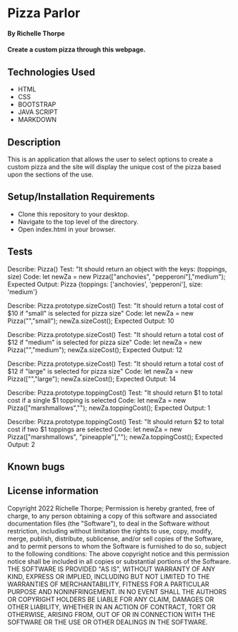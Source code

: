 # Pizza Parlor
#### By Richelle Thorpe
#### Create a custom pizza through this webpage.

## Technologies Used
- HTML
- CSS
- BOOTSTRAP
- JAVA SCRIPT
- MARKDOWN

## Description
This is an application that allows the user to select options to create a custom pizza and the site will display the unique cost of the pizza based upon the sections of the use. 

## Setup/Installation Requirements
- Clone this repository to your desktop.
- Navigate to the top level of the directory.
- Open index.html in your browser.

## Tests

Describe: Pizza()
Test: "It should return an object with the keys: (toppings, size)
Code: let newZa = new Pizza(["anchovies", "pepperoni"],"medium");
Expected Output: Pizza {toppings: ['anchovies', 'pepperoni'], size: 'medium'}

Describe: Pizza.prototype.sizeCost()
Test: "It should return a total cost of $10 if "small" is selected for pizza size"
Code: let newZa = new Pizza("","small");
newZa.sizeCost();
Expected Output: 10

Describe: Pizza.prototype.sizeCost()
Test: "It should return a total cost of $12 if "medium" is selected for pizza size"
Code: let newZa = new Pizza("","medium");
newZa.sizeCost();
Expected Output: 12

Describe: Pizza.prototype.sizeCost()
Test: "It should return a total cost of $12 if "large" is selected for pizza size"
Code: let newZa = new Pizza(["","large");
newZa.sizeCost();
Expected Output: 14

Describe: Pizza.prototype.toppingCost()
Test: "It should return $1 to total cost if a single $1 topping is selected
Code: let newZa = new Pizza(["marshmallows","");
newZa.toppingCost();
Expected Output: 1

Describe: Pizza.prototype.toppingCost()
Test: "It should return $2 to total cost if two $1 toppings are selected
Code: let newZa = new Pizza(["marshmallows", "pineapple"],"");
newZa.toppingCost();
Expected Output: 2





## Known bugs

## License information
Copyright 2022 Richelle Thorpe;
Permission is hereby granted, free of charge, to any person obtaining a copy of this software and associated documentation files (the "Software"), to deal in the Software without restriction, including without limitation the rights to use, copy, modify, merge, publish, distribute, sublicense, and/or sell copies of the Software, and to permit persons to whom the Software is furnished to do so, subject to the following conditions:
The above copyright notice and this permission notice shall be included in all copies or substantial portions of the Software.
THE SOFTWARE IS PROVIDED "AS IS", WITHOUT WARRANTY OF ANY KIND, EXPRESS OR IMPLIED, INCLUDING BUT NOT LIMITED TO THE WARRANTIES OF MERCHANTABILITY, FITNESS FOR A PARTICULAR PURPOSE AND NONINFRINGEMENT. IN NO EVENT SHALL THE AUTHORS OR COPYRIGHT HOLDERS BE LIABLE FOR ANY CLAIM, DAMAGES OR OTHER LIABILITY, WHETHER IN AN ACTION OF CONTRACT, TORT OR OTHERWISE, ARISING FROM, OUT OF OR IN CONNECTION WITH THE SOFTWARE OR THE USE OR OTHER DEALINGS IN THE SOFTWARE.


